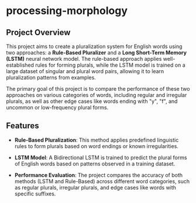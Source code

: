 # processing-morphology

## Project Overview

This project aims to create a pluralization system for English words using two approaches: a **Rule-Based Pluralizer** and a **Long Short-Term Memory (LSTM)** neural network model. The rule-based approach applies well-established rules for forming plurals, while the LSTM model is trained on a large dataset of singular and plural word pairs, allowing it to learn pluralization patterns from examples.

The primary goal of this project is to compare the performance of these two approaches on various categories of words, including regular and irregular plurals, as well as other edge cases like words ending with "y", "f", and uncommon or low-frequency plural forms.

## Features

- **Rule-Based Pluralization**: This method applies predefined linguistic rules to form plurals based on word endings or known irregularities.
  
- **LSTM Model**: A Bidirectional LSTM is trained to predict the plural forms of English words based on patterns observed in a training dataset.
  
- **Performance Evaluation**: The project compares the accuracy of both methods (LSTM and Rule-Based) across different word categories, such as regular plurals, irregular plurals, and edge cases like words with specific suffixes.

